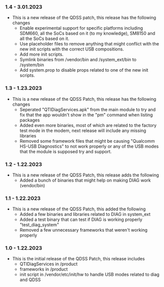 ### 1.4 - 3.01.2023
* This is a new release of the QDSS patch, this release has the following changes
  * Enable experimental support for specific platforms including SDM660, all the SoCs based on it (to my knowledge), SM8150 and all the SoCs based on it.
  * Use placeholder files to remove anything that might conflict with the new init scripts with the correct USB compositions.
  * Add more init scripts.
  * Symlink binaries from /vendor/bin and /system_ext/bin to /system/bin
  * Add system.prop to disable props related to one of the new init scripts.

### 1.3 - 1.23.2023
* This is a new release of the QDSS Patch, this release has the following changes
  * Seperated "QTIDiagServices.apk" from the main module to try and fix that the app wouldn't show in the "pm" command when listing packages
  * Added even more binaries, most of which are related to the factory test mode in the modem, next release will include any missing libraries
  * Removed some framework files that might be causing "Qualcomm HS-USB Diagnostics" to not work properly or any of the USB modes that the module is supposed try and support.


### 1.2 - 1.22.2023
* This is a new release of the QDSS Patch, this release adds the following
  * Added a bunch of binaries that might help on making DIAG work (vendor/bin)


### 1.1 - 1.22.2023
* This is a new release of the QDSS Patch, this added the following
  * Added a few binaries and libraries related to DIAG in system_ext
  * Added a test binary that can test if DIAG is working properly "test_diag_system"
  * Removed a few unnecessary frameworks that weren't working properly


### 1.0 - 1.22.2023
* This is the initial release of the QDSS Patch, this release includes
  * QTIDiagServices in /product
  * frameworks in /product
  * init script in /vendor/etc/init/hw to handle USB modes related to diag and QDSS
